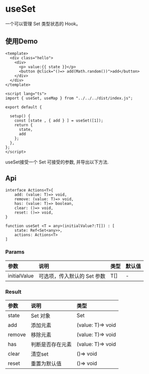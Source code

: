 # useSet

一个可以管理 Set 类型状态的 Hook。


## 使用Demo

```vue
<template>
  <div class="hello">
    <div>
      <p> value:{{ state }}</p>
      <button @click="()=> add(Math.random())">add</button>
    </div>
  </div>
</template>

<script lang="ts">
import { useSet, useMap } from "../../../dist/index.js";

export default {
  
  setup() {
    const [state , { add } ] = useSet([1]);
    return {
      state,
      add
    };
  },
};
</script>
```

useSet接受一个 Set 可接受的参数, 并导出以下方法.

## Api
```
interface Actions<T>{
    add: (value: T)=> void,
    remove: (value: T)=> void,
    has: (value: T)=> boolean,
    clear: ()=> void,
    reset: ()=> void,
}

function useSet <T = any>(initialValue?:T[]) : [
    state: Ref<Set<any>>,
    actions: Actions<T>
]
```
### Params

| 参数 | 说明 | 类型 | 默认值 |
| :----| :---- | :---- | :---- |
| initialValue | 可选项，传入默认的 Set 参数	 | T[] | - |

### Result

| 参数 | 说明 | 类型 |
| :----| :---- | :---- |
| state	 | Set 对象	 | Set |
| add	 | 添加元素	 | (value: T)=> void |
| remove	| 移除元素	 | (value: T)=> void |
| has	| 判断是否存在元素	 | (value: T)=> void |
| clear	| 清空set	 | ()=> void |
| reset	| 重置为默认值	 | ()=> void |